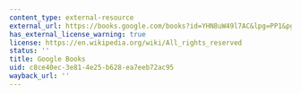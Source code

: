 ```yaml
---
content_type: external-resource
external_url: https://books.google.com/books?id=YHN8uW49l7AC&lpg=PP1&pg=PA52#v=onepage&q&f=false
has_external_license_warning: true
license: https://en.wikipedia.org/wiki/All_rights_reserved
status: ''
title: Google Books
uid: c8ce40ec-3e81-4e25-b628-ea7eeb72ac95
wayback_url: ''
---
```

